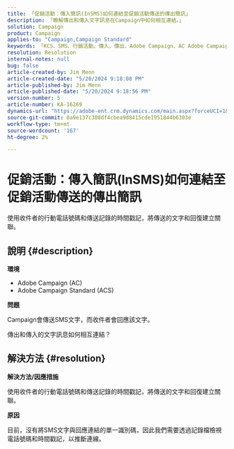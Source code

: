 ```yaml
---
title: 「促銷活動：傳入簡訊(InSMS)如何連結至促銷活動傳送的傳出簡訊」
description: 「瞭解傳出和傳入文字訊息在Campaign中如何相互連結。」
solution: Campaign
product: Campaign
applies-to: "Campaign,Campaign Standard"
keywords: 「KCS、SMS、行銷活動、傳入、傳出、Adobe Campaign、AC Adobe Campaign Standard、ACS、常見問題集」
resolution: Resolution
internal-notes: null
bug: false
article-created-by: Jim Menn
article-created-date: "5/20/2024 9:18:08 PM"
article-published-by: Jim Menn
article-published-date: "5/20/2024 9:18:56 PM"
version-number: 5
article-number: KA-16269
dynamics-url: "https://adobe-ent.crm.dynamics.com/main.aspx?forceUCI=1&pagetype=entityrecord&etn=knowledgearticle&id=6d4bd16f-ee16-ef11-9f8a-6045bd006268"
source-git-commit: 0a9e137c308df4cbea9d8415cde1951844b6303e
workflow-type: tm+mt
source-wordcount: '167'
ht-degree: 2%

---
```


# 促銷活動：傳入簡訊(InSMS)如何連結至促銷活動傳送的傳出簡訊


使用收件者的行動電話號碼和傳送記錄的時間戳記，將傳送的文字和回復建立關聯。

## 說明 {#description}


<b>環境</b>

- Adobe Campaign (AC)
- Adobe Campaign Standard (ACS)


<b>問題</b>

Campaign會傳送SMS文字，而收件者會回應該文字。

傳出和傳入的文字訊息如何相互連結？


## 解決方法 {#resolution}


<b>解決方法/因應措施</b>

使用收件者的行動電話號碼和傳送記錄的時間戳記，將傳送的文字和回復建立關聯。

<b>原因</b>

目前，沒有將SMS文字與回應連結的單一識別碼，因此我們需要透過記錄檔檢視電話號碼和時間戳記，以推斷連線。


